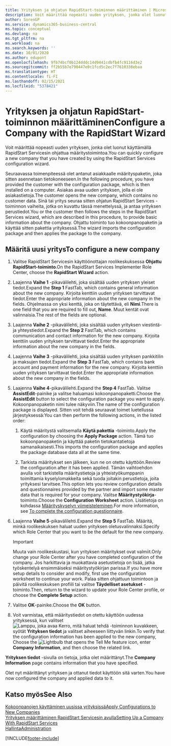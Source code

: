 ```yaml
---
title: Yrityksen ja ohjatun RapidStart-toiminnon määrittäminen | Microsoft Docs
description: Voit määrittää nopeasti uuden yrityksen, jonka olet luonut käyttämällä RapidStart Servicesin ohjattua määritystoimintoa.
author: SorenGP
ms.service: dynamics365-business-central
ms.topic: conceptual
ms.devlang: na
ms.tgt_pltfrm: na
ms.workload: na
ms.search.keywords: ''
ms.date: 10/01/2020
ms.author: edupont
ms.openlocfilehash: 9fb74bcf0b124dddc14d9441cdbfb4fc9116d3e2
ms.sourcegitcommit: ff2b55b7e790447e0c1fcd5c2ec7f7610338ebaa
ms.translationtype: HT
ms.contentlocale: fi-FI
ms.lasthandoff: 02/15/2021
ms.locfileid: "5378421"
---
```

# <a name="configure-a-company-with-the-rapidstart-wizard"></a><span data-ttu-id="f383a-103">Yrityksen ja ohjatun RapidStart-toiminnon määrittäminen</span><span class="sxs-lookup"><span data-stu-id="f383a-103">Configure a Company with the RapidStart Wizard</span></span>
<span data-ttu-id="f383a-104">Voit määrittää nopeasti uuden yrityksen, jonka olet luonut käyttämällä RapidStart Servicesin ohjattua määritystoimintoa.</span><span class="sxs-lookup"><span data-stu-id="f383a-104">You can quickly configure a new company that you have created by using the RapidStart Services configuration wizard.</span></span>

<span data-ttu-id="f383a-105">Seuraavassa toimenpiteessä olet antanut asiakkaalle määrityspaketin, joka sitten asennetaan tietokoneeseen.</span><span class="sxs-lookup"><span data-stu-id="f383a-105">In the following procedure, you have provided the customer with the configuration package, which is then installed on a computer.</span></span> <span data-ttu-id="f383a-106">Asiakas avaa uuden yrityksen, jolla ei ole asiakastietoja.</span><span class="sxs-lookup"><span data-stu-id="f383a-106">The customer opens the new company, which contains no customer data.</span></span> <span data-ttu-id="f383a-107">Sinä tai yritys seuraa sitten ohjatun RapidStart Services -toiminnon vaiheita, jotka on kuvattu tässä menettelyssä, ja antaa yrityksen perustiedot.</span><span class="sxs-lookup"><span data-stu-id="f383a-107">You or the customer then follows the steps in the RapidStart Services wizard, which are described in this procedure, to provide basic information about the company.</span></span> <span data-ttu-id="f383a-108">Ohjattu toiminto tuo kokoonpanopaketin ja käyttää sitten pakettia yrityksessä.</span><span class="sxs-lookup"><span data-stu-id="f383a-108">The wizard imports the configuration package and then applies the package to the company.</span></span>  

## <a name="to-configure-a-new-company"></a><span data-ttu-id="f383a-109">Määritä uusi yritys</span><span class="sxs-lookup"><span data-stu-id="f383a-109">To configure a new company</span></span>  
1. <span data-ttu-id="f383a-110">Valitse RapidStart Servicesin käyttöönottajan roolikeskuksessa **Ohjattu RapidStart-toiminto**.</span><span class="sxs-lookup"><span data-stu-id="f383a-110">On the RapidStart Services Implementer Role Center, choose the **RapidStart Wizard** action.</span></span>  
2. <span data-ttu-id="f383a-111">Laajenna **Vaihe 1** -pikavälilehti, joka sisältää uuden yrityksen yleiset tiedot.</span><span class="sxs-lookup"><span data-stu-id="f383a-111">Expand the **Step 1** FastTab, which contains general information about the new company.</span></span> <span data-ttu-id="f383a-112">Kirjoita kenttiin uuden yrityksen tarvittavat tiedot.</span><span class="sxs-lookup"><span data-stu-id="f383a-112">Enter the appropriate information about the new company in the fields.</span></span> <span data-ttu-id="f383a-113">Ohjelmassa on yksi kenttä, joka on täytettävä, eli **Nimi**.</span><span class="sxs-lookup"><span data-stu-id="f383a-113">There is one field that you are required to fill out, **Name**.</span></span> <span data-ttu-id="f383a-114">Muut kentät ovat valinnaisia.</span><span class="sxs-lookup"><span data-stu-id="f383a-114">The rest of the fields are optional.</span></span>  
3. <span data-ttu-id="f383a-115">Laajenna **Vaihe 2** -pikavälilehti, joka sisältää uuden yrityksen viestintä- ja yhteystiedot.</span><span class="sxs-lookup"><span data-stu-id="f383a-115">Expand the **Step 2** FastTab, which contains communication and contact information for the new company.</span></span> <span data-ttu-id="f383a-116">Kirjoita kenttiin uuden yrityksen tarvittavat tiedot.</span><span class="sxs-lookup"><span data-stu-id="f383a-116">Enter the appropriate information about the new company in the fields.</span></span>
4. <span data-ttu-id="f383a-117">Laajenna **Vaihe 3** -pikavälilehti, joka sisältää uuden yrityksen pankkitilin ja maksujen tiedot.</span><span class="sxs-lookup"><span data-stu-id="f383a-117">Expand the **Step 3** FastTab, which contains bank account and payment information for the new company.</span></span> <span data-ttu-id="f383a-118">Kirjoita kenttiin uuden yrityksen tarvittavat tiedot.</span><span class="sxs-lookup"><span data-stu-id="f383a-118">Enter the appropriate information about the new company in the fields.</span></span>  
5. <span data-ttu-id="f383a-119">Laajenna **Vaihe 4**-pikavälilehti.</span><span class="sxs-lookup"><span data-stu-id="f383a-119">Expand the **Step 4** FastTab.</span></span> <span data-ttu-id="f383a-120">Valitse **AssistEdit**-painike ja valitse haluamasi kokoonpanopaketti.</span><span class="sxs-lookup"><span data-stu-id="f383a-120">Choose the **AssistEdit** button to select the configuration package you want to apply.</span></span> <span data-ttu-id="f383a-121">Kokoonpanopaketin nimi tulee näkyviin.</span><span class="sxs-lookup"><span data-stu-id="f383a-121">The name of the configuration package is displayed.</span></span> <span data-ttu-id="f383a-122">Sitten voit tehdä seuraavat toimet luetellussa järjestyksessä:</span><span class="sxs-lookup"><span data-stu-id="f383a-122">You can then perform the following actions, in the listed order:</span></span>  

    1. <span data-ttu-id="f383a-123">Käytä määritystä valitsemalla **Käytä pakettia** -toiminto.</span><span class="sxs-lookup"><span data-stu-id="f383a-123">Apply the configuration by choosing the **Apply Package** action.</span></span> <span data-ttu-id="f383a-124">Tämä tuo kokoonpanopaketin ja käyttää paketin tietokantatietoja samanaikaisesti.</span><span class="sxs-lookup"><span data-stu-id="f383a-124">This imports the configuration package and applies the package database data all at the same time.</span></span>  

    2. <span data-ttu-id="f383a-125">Tarkista määritykset sen jälkeen, kun ne on otettu käyttöön.</span><span class="sxs-lookup"><span data-stu-id="f383a-125">Review the configuration after it has been applied.</span></span> <span data-ttu-id="f383a-126">Tämän vaihtoehdon avulla voit tarkistella määritystietoja ja yhteistyökumppanin toimittamia kyselylomakkeita sekä tuoda joitakin perustietoja, joita yrityksesi tarvitsee.</span><span class="sxs-lookup"><span data-stu-id="f383a-126">This option lets you review configuration details and questionnaires provided by the partner and import some master data that is required for your company.</span></span> <span data-ttu-id="f383a-127">Valitse **Määritystyökirja**-toiminto.</span><span class="sxs-lookup"><span data-stu-id="f383a-127">Choose the **Configuration Worksheet** action.</span></span> <span data-ttu-id="f383a-128">Lisätietoja on kohdassa [Määrityskyselyn viimeisteleminen](admin-gather-customer-setup-values.md#to-complete-the-configuration-questionnaire).</span><span class="sxs-lookup"><span data-stu-id="f383a-128">For more information, see [To complete the configuration questionnaire](admin-gather-customer-setup-values.md#to-complete-the-configuration-questionnaire).</span></span>  

6. <span data-ttu-id="f383a-129">Laajenna **Vaihe 5**-pikavälilehti.</span><span class="sxs-lookup"><span data-stu-id="f383a-129">Expand the **Step 5** FastTab.</span></span> <span data-ttu-id="f383a-130">Määritä, minkä roolikeskuksen haluat uuden yrityksen oletusvalinnaksi.</span><span class="sxs-lookup"><span data-stu-id="f383a-130">Specify which Role Center that you want to be the default for the new company.</span></span>  

    > [!IMPORTANT]  
    >  <span data-ttu-id="f383a-131">Muuta vain roolikeskustasi, kun yrityksen määritykset ovat valmiit.</span><span class="sxs-lookup"><span data-stu-id="f383a-131">Only change your Role Center after you have completed configuration of the company.</span></span> <span data-ttu-id="f383a-132">Jos harkittavia ja muokattavia asetustietoja on lisää, jatka työskentelyä ensimmäiseksi määritystyökirjan parissa.</span><span class="sxs-lookup"><span data-stu-id="f383a-132">If you have more setup details to consider and modify, first use the configuration worksheet to continue your work.</span></span> <span data-ttu-id="f383a-133">Palaa sitten ohjattuun toimintoon ja päivitä roolikeskuksen profiili tai valitse **Täydelliset asetukset** -toiminto.</span><span class="sxs-lookup"><span data-stu-id="f383a-133">Then, return to the wizard to update your Role Center profile, or choose the **Complete Setup** action.</span></span>

7. <span data-ttu-id="f383a-134">Valitse **OK**-painike.</span><span class="sxs-lookup"><span data-stu-id="f383a-134">Choose the **OK** button.</span></span>  
8. <span data-ttu-id="f383a-135">Voit varmistaa, että määritystiedot on otettu käyttöön uudessa yrityksessä, kun valitset ![Lamppu, joka avaa Kerro, mitä haluat tehdä -toiminnon](media/ui-search/search_small.png "Kerro, mitä haluat tehdä") kuvakkeen, syötät **Yrityksen tiedot** ja valitset aiheeseen liittyvän linkin.</span><span class="sxs-lookup"><span data-stu-id="f383a-135">To verify that the configuration information has been applied to the new company, Choose the ![Lightbulb that opens the Tell Me feature](media/ui-search/search_small.png "Tell me what you want to do") icon, enter **Company Information**, and then choose the related link.</span></span>

<span data-ttu-id="f383a-136">**Yrityksen tiedot** -sivulla on tietoja, jotka olet määrittänyt.</span><span class="sxs-lookup"><span data-stu-id="f383a-136">The **Company Information** page contains information that you have specified.</span></span>   

<span data-ttu-id="f383a-137">Olet nyt määrittänyt yrityksen ja ottanut tiedot käyttöön sitä varten.</span><span class="sxs-lookup"><span data-stu-id="f383a-137">You have now configured the company and applied data to it.</span></span>  

## <a name="see-also"></a><span data-ttu-id="f383a-138">Katso myös</span><span class="sxs-lookup"><span data-stu-id="f383a-138">See Also</span></span>  
[<span data-ttu-id="f383a-139">Kokoonpanojen käyttäminen uusissa yrityksissä</span><span class="sxs-lookup"><span data-stu-id="f383a-139">Apply Configurations to New Companies</span></span>](admin-apply-configuration-to-new-companies.md)  
[<span data-ttu-id="f383a-140">Yrityksen määrittäminen RapidStart Servicesin avulla</span><span class="sxs-lookup"><span data-stu-id="f383a-140">Setting Up a Company With RapidStart Services</span></span>](admin-set-up-a-company-with-rapidstart.md)  
[<span data-ttu-id="f383a-141">Hallinta</span><span class="sxs-lookup"><span data-stu-id="f383a-141">Administration</span></span>](admin-setup-and-administration.md)


[!INCLUDE[footer-include](includes/footer-banner.md)]